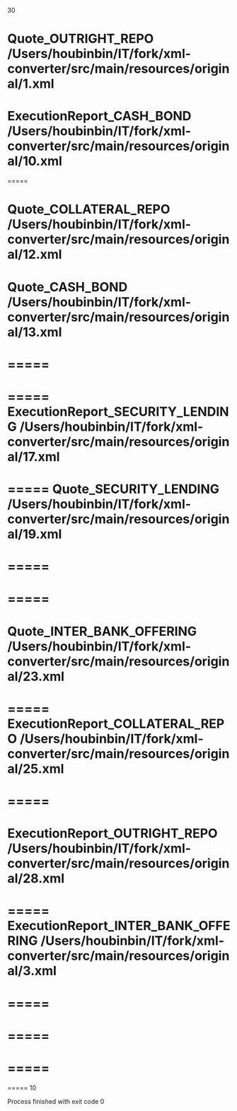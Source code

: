 30


Quote_OUTRIGHT_REPO
/Users/houbinbin/IT/fork/xml-converter/src/main/resources/original/1.xml
=====
ExecutionReport_CASH_BOND
/Users/houbinbin/IT/fork/xml-converter/src/main/resources/original/10.xml
=====
=====


Quote_COLLATERAL_REPO
/Users/houbinbin/IT/fork/xml-converter/src/main/resources/original/12.xml
=====
Quote_CASH_BOND
/Users/houbinbin/IT/fork/xml-converter/src/main/resources/original/13.xml
=====
=====
=====
=====
ExecutionReport_SECURITY_LENDING
/Users/houbinbin/IT/fork/xml-converter/src/main/resources/original/17.xml
=====
=====
Quote_SECURITY_LENDING
/Users/houbinbin/IT/fork/xml-converter/src/main/resources/original/19.xml
=====
=====
=====
=====
=====
Quote_INTER_BANK_OFFERING
/Users/houbinbin/IT/fork/xml-converter/src/main/resources/original/23.xml
=====
=====
ExecutionReport_COLLATERAL_REPO
/Users/houbinbin/IT/fork/xml-converter/src/main/resources/original/25.xml
=====
=====
=====
ExecutionReport_OUTRIGHT_REPO
/Users/houbinbin/IT/fork/xml-converter/src/main/resources/original/28.xml
=====

=====
ExecutionReport_INTER_BANK_OFFERING
/Users/houbinbin/IT/fork/xml-converter/src/main/resources/original/3.xml
=====
=====
=====
=====
=====
=====
=====
=====
10

Process finished with exit code 0
